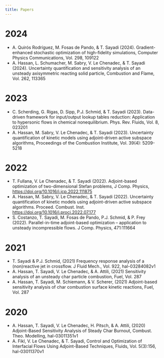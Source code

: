 ```yaml
---
title: Papers
---
```

# 2024
* A. Quirós Rodríguez, M. Fosas de Pando, & T. Sayadi (2024). Gradient-enhanced stochastic optimization of high-fidelity simulations, Computer Physics Communications,
Vol. 298, 109122
* A. Hassan, L. Schumacher, M. Sabry, V. Le Chenadec, & T. Sayadi (2024). Uncertainty quantification and sensitivity analysis of an unsteady axisymmetric reacting solid particle, Combustion and Flame,
Vol. 262, 113365

# 2023
* C. Scherding, G. Rigas, D. Sipp, P.J. Schmid, & T. Sayadi (2023). Data-driven framework for input/output lookup tables reduction: Application to hypersonic flows in chemical nonequilibrium. Phys. Rev. Fluids, Vol. 8, 023201
* A. Hassan, M. Sabry, V. Le Chenadec, & T. Sayadi (2023). Uncertainty quantification of kinetic models using adjoint-driven active subspace algorithms, Proceedings of the Combustion Institute,
Vol. 39(4): 5209-5218 


# 2022
* T. Fullana, V. Le Chenadec, & T. Sayadi (2022). Adjoint-based optimization of two-dimensional Stefan problems, J Comp. Physics, https://doi.org/10.1016/j.jcp.2022.111875 
* A. Hassan, M. Sabry, V. Le Chenadec, & T. Sayadi (2022). Uncertainty quantification of kinetic models using adjoint-driven active subspace algorithms. Proceed. Combust. Inst. https://doi.org/10.1016/j.proci.2022.07.177
* S. Costanzo, T. Sayadi, M. Fosas de Pando, P.J. Schmid, & P. Frey (2022). Parallel-in-time adjoint-based optimization – application to unsteady incompressible flows. J Comp. Physics, 471:111664

# 2021
* T. Sayadi & P.J. Schmid, (2021) Frequency response analysis of a (non)reactive jet in crossflow. J Fluid Mech., Vol. 922, hal-03284082v1
* A. Hassan, T. Sayadi, V. Le Chenadec, & A. Attili, (2021) Sensitivity analysis of an unsteady char particle combustion, Fuel, Vol. 287
* A. Hassan, T. Sayadi, M. Schiemann, & V. Scherer, (2021) Adjoint-based sensitivity analysis of char combustion surface kinetic reactions, Fuel, Vol. 287

# 2020
* A. Hassan, T. Sayadi, V. Le Chenadec, H. Pitsch, & A. Attili, (2020) Adjoint-Based Sensitivity Analysis of Steady Char Burnout, Combust. Theo. Modelling, hal-03011351v1
* A. Fikl, V. Le Chenadec, & T. Sayadi, Control and Optimization of Interfacial Flows Using Adjoint-Based Techniques, Fluids, Vol. 5(3):156, hal-03011370v1
